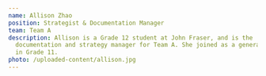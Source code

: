 ```yaml
---
name: Allison Zhao
position: Strategist & Documentation Manager
team: Team A
description: Allison is a Grade 12 student at John Fraser, and is the
  documentation and strategy manager for Team A. She joined as a general member
  in Grade 11.
photo: /uploaded-content/allison.jpg
---
```

